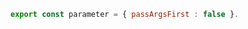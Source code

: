 ```js filename=".storybook/preview.js" renderer="common" language="js"
export const parameter = { passArgsFirst : false }.
```
